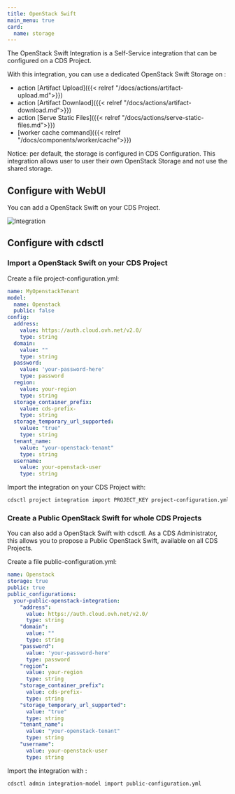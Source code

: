 ```yaml
---
title: OpenStack Swift
main_menu: true
card: 
  name: storage
---
```


The OpenStack Swift Integration is a Self-Service integration that can be configured on a CDS Project.

With this integration, you can use a dedicated OpenStack Swift Storage on :

- action [Artifact Upload]({{< relref "/docs/actions/artifact-upload.md">}})
- action [Artifact Downlaod]({{< relref "/docs/actions/artifact-download.md">}})
- action [Serve Static Files]({{< relref "/docs/actions/serve-static-files.md">}})
- [worker cache command]({{< relref "/docs/components/worker/cache">}})

Notice: per default, the storage is configured in CDS Configuration. This integration
allows user to user their own OpenStack Storage and not use the shared storage.

## Configure with WebUI

You can add a OpenStack Swift on your CDS Project.

![Integration](../images/openstack-swift-integration-webui.png)

## Configure with cdsctl

### Import a OpenStack Swift on your CDS Project

Create a file project-configuration.yml:

```yml
name: MyOpenstackTenant
model:
  name: Openstack
  public: false
config:
  address:
    value: https://auth.cloud.ovh.net/v2.0/
    type: string
  domain:
    value: ""
    type: string
  password:
    value: 'your-password-here'
    type: password
  region:
    value: your-region
    type: string
  storage_container_prefix:
    value: cds-prefix-
    type: string
  storage_temporary_url_supported:
    value: "true"
    type: string
  tenant_name:
    value: "your-openstack-tenant"
    type: string
  username:
    value: your-openstack-user
    type: string
```

Import the integration on your CDS Project with:

```bash
cdsctl project integration import PROJECT_KEY project-configuration.yml
```

### Create a Public OpenStack Swift for whole CDS Projects

You can also add a OpenStack Swift with cdsctl. As a CDS Administrator,
this allows you to propose a Public OpenStack Swift, available on all CDS Projects.

Create a file public-configuration.yml:

```yml
name: Openstack
storage: true
public: true
public_configurations:
  your-public-openstack-integration:
    "address":
      value: https://auth.cloud.ovh.net/v2.0/
      type: string
    "domain":
      value: ""
      type: string
    "password":
      value: 'your-password-here'
      type: password
    "region":
      value: your-region
      type: string
    "storage_container_prefix":
      value: cds-prefix-
      type: string
    "storage_temporary_url_supported":
      value: "true"
      type: string
    "tenant_name":
      value: "your-openstack-tenant"
      type: string
    "username":
      value: your-openstack-user
      type: string
```

Import the integration with :

```bash
cdsctl admin integration-model import public-configuration.yml
```
